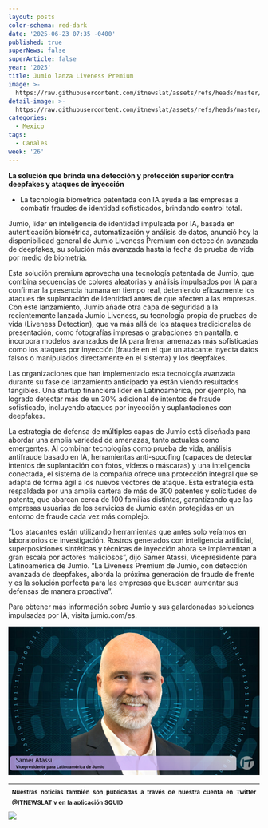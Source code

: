 ```yaml
---
layout: posts
color-schema: red-dark
date: '2025-06-23 07:35 -0400'
published: true
superNews: false
superArticle: false
year: '2025'
title: Jumio lanza Liveness Premium
image: >-
  https://raw.githubusercontent.com/itnewslat/assets/refs/heads/master/img/540x320/Samer-Atassi-p.jpg
detail-image: >-
  https://raw.githubusercontent.com/itnewslat/assets/refs/heads/master/img/1024x680/Samer-Atassi-g.jpg
categories:
  - Mexico
tags:
  - Canales
week: '26'
---
```

**La solución que brinda una detección y protección superior contra deepfakes y ataques de inyección**

- La tecnología biométrica patentada con IA ayuda a las empresas a combatir fraudes de identidad sofisticados, brindando control total.

Jumio, líder en inteligencia de identidad impulsada por IA, basada en autenticación biométrica, automatización y análisis de datos, anunció hoy la disponibilidad general de Jumio Liveness Premium con detección avanzada de deepfakes, su solución más avanzada hasta la fecha de prueba de vida por medio de biometría.

Esta solución premium aprovecha una tecnología patentada de Jumio, que combina secuencias de colores aleatorias y análisis impulsados por IA para confirmar la presencia humana en tiempo real, deteniendo eficazmente los ataques de suplantación de identidad antes de que afecten a las empresas. Con este lanzamiento, Jumio añade otra capa de seguridad a la recientemente lanzada Jumio Liveness, su tecnología propia de pruebas de vida (Liveness Detection), que va más allá de los ataques tradicionales de presentación, como fotografías impresas o grabaciones en pantalla, e incorpora modelos avanzados de IA para frenar amenazas más sofisticadas como los ataques por inyección (fraude en el que un atacante inyecta datos falsos o manipulados directamente en el sistema) y los deepfakes.

Las organizaciones que han implementado esta tecnología avanzada durante su fase de lanzamiento anticipado ya están viendo resultados tangibles. Una startup financiera líder en Latinoamérica, por ejemplo, ha logrado detectar más de un 30% adicional de intentos de fraude sofisticado, incluyendo ataques por inyección y suplantaciones con deepfakes.

La estrategia de defensa de múltiples capas de Jumio está diseñada para abordar una amplia variedad de amenazas, tanto actuales como emergentes. Al combinar tecnologías como prueba de vida, análisis antifraude basado en IA, herramientas anti-spoofing (capaces de detectar intentos de suplantación con fotos, videos o máscaras) y una inteligencia conectada, el sistema de la compañía ofrece una protección integral que se adapta de forma ágil a los nuevos vectores de ataque. Esta estrategia está respaldada por una amplia cartera de más de 300 patentes y solicitudes de patente, que abarcan cerca de 100 familias distintas, garantizando que las empresas usuarias de los servicios de Jumio estén protegidas en un entorno de fraude cada vez más complejo.

“Los atacantes están utilizando herramientas que antes solo veíamos en laboratorios de investigación. Rostros generados con inteligencia artificial, superposiciones sintéticas y técnicas de inyección ahora se implementan a gran escala por actores maliciosos”, dijo Samer Atassi, Vicepresidente para Latinoamérica de Jumio. “La Liveness Premium de Jumio, con detección avanzada de deepfakes, aborda la próxima generación de fraude de frente y es la solución perfecta para las empresas que buscan aumentar sus defensas de manera proactiva”.

Para obtener más información sobre Jumio y sus galardonadas soluciones impulsadas por IA, visita jumio.com/es.

![](https://raw.githubusercontent.com/itnewslat/assets/refs/heads/master/img/540x320/Samer-Atassi-p.jpg)

<table style="height: 42px;" width="569">
<tbody>
<tr>
<td style="text-align: justify;"><sub><strong>Nuestras noticias también son publicadas a través de nuestra cuenta en Twitter <a href="https://twitter.com/itnewslat?lang=es">@ITNEWSLAT</a> y en la aplicación <a href="https://squidapp.co/en/">SQUID</a></strong></sub></td>
</tr>
</tbody>
</table>

<img src="https://tracker.metricool.com/c3po.jpg?hash=56f88a41e39ab42c063cc51676587a04"/>